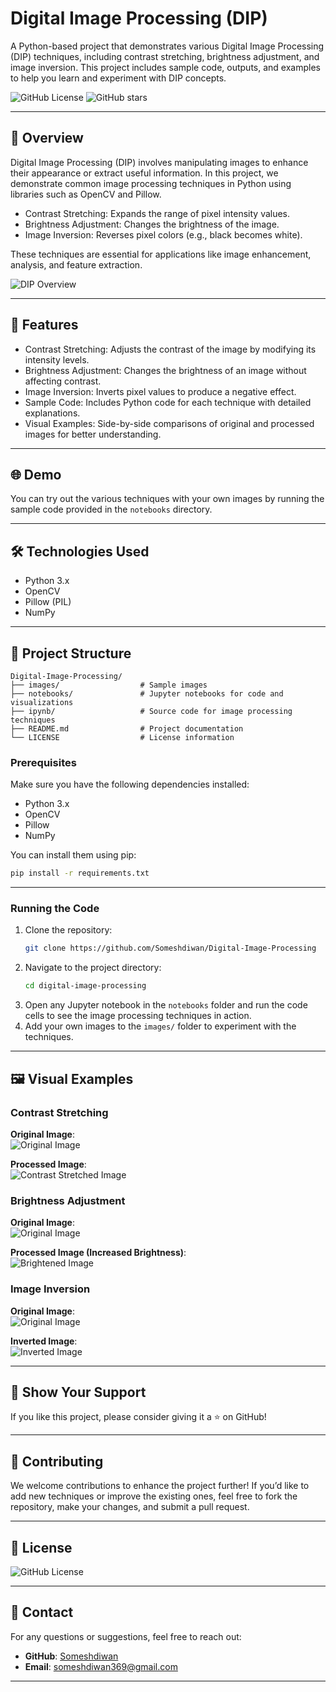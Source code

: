 # Digital Image Processing (DIP)

A Python-based project that demonstrates various Digital Image Processing (DIP) techniques, including contrast stretching, brightness adjustment, and image inversion. This project includes sample code, outputs, and examples to help you learn and experiment with DIP concepts.

![GitHub License](https://img.shields.io/github/license/Someshdiwan/https://github.com/Someshdiwan/Digital-Image-Processing) 
![GitHub stars](https://img.shields.io/github/stars/Someshdiwan/Digital-Image-Processing)  

---

## 🚀 Overview  

Digital Image Processing (DIP) involves manipulating images to enhance their appearance or extract useful information. In this project, we demonstrate common image processing techniques in Python using libraries such as OpenCV and Pillow.  

- Contrast Stretching: Expands the range of pixel intensity values.
- Brightness Adjustment: Changes the brightness of the image.
- Image Inversion: Reverses pixel colors (e.g., black becomes white).

These techniques are essential for applications like image enhancement, analysis, and feature extraction.

![DIP Overview](https://giphy.com/gifs/art-code-python-2dc38ZjQIpGEI1nG4A)  

---

## 🔧 Features  

- Contrast Stretching: Adjusts the contrast of the image by modifying its intensity levels.
- Brightness Adjustment: Changes the brightness of an image without affecting contrast.
- Image Inversion: Inverts pixel values to produce a negative effect.
- Sample Code: Includes Python code for each technique with detailed explanations.
- Visual Examples: Side-by-side comparisons of original and processed images for better understanding.

---

## 🌐 Demo  

You can try out the various techniques with your own images by running the sample code provided in the `notebooks` directory.

---

## 🛠️ Technologies Used  

- Python 3.x  
- OpenCV  
- Pillow (PIL)  
- NumPy  

---

## 📂 Project Structure  

```plaintext
Digital-Image-Processing/
├── images/                  # Sample images
├── notebooks/               # Jupyter notebooks for code and visualizations
├── ipynb/                   # Source code for image processing techniques
├── README.md                # Project documentation
└── LICENSE                  # License information
```

### Prerequisites  

Make sure you have the following dependencies installed:  
- Python 3.x  
- OpenCV  
- Pillow  
- NumPy  

You can install them using pip:  
```bash
pip install -r requirements.txt
```

---

### Running the Code  

1. Clone the repository:
   ```bash
   git clone https://github.com/Someshdiwan/Digital-Image-Processing
   ```
2. Navigate to the project directory:
   ```bash
   cd digital-image-processing
   ```
3. Open any Jupyter notebook in the `notebooks` folder and run the code cells to see the image processing techniques in action.
4. Add your own images to the `images/` folder to experiment with the techniques.

---

## 🖼️ Visual Examples  

### Contrast Stretching  
**Original Image**:  
![Original Image](https://github.com/Someshdiwan/Digital-Image-Processing/blob/master/ImageProcessingInput.jpg)  

**Processed Image**:  
![Contrast Stretched Image](https://github.com/Someshdiwan/Digital-Image-Processing/blob/master/ImageProcessingOutput.png)  

### Brightness Adjustment  
**Original Image**:  
![Original Image](https://github.com/Someshdiwan/Digital-Image-Processing/blob/master/MorphologicalOutput.png)  

**Processed Image (Increased Brightness)**:  
![Brightened Image](https://github.com/Someshdiwan/Digital-Image-Processing/blob/master/MorphologicalInput.jpeg)  

### Image Inversion  
**Original Image**:  
![Original Image](https://github.com/Someshdiwan/Digital-Image-Processing/blob/master/Smoothing%26SharpeningImageOutput.png)  

**Inverted Image**:  
![Inverted Image](https://github.com/Someshdiwan/Digital-Image-Processing/blob/master/Smoothing%26SharpeningImageOutput.png)  

---

## 🌟 Show Your Support  

If you like this project, please consider giving it a ⭐ on GitHub!

---

## 🤝 Contributing  

We welcome contributions to enhance the project further! If you’d like to add new techniques or improve the existing ones, feel free to fork the repository, make your changes, and submit a pull request.

---

## 📃 License  

![GitHub License](https://img.shields.io/github/license/Someshdiwan/https://github.com/Someshdiwan/Digital-Image-Processing) 


---

## 📧 Contact  

For any questions or suggestions, feel free to reach out:  
- **GitHub**: [Someshdiwan](https://github.com/Someshdiwan)  
- **Email**: someshdiwan369@gmail.com

---

